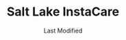 ---
layout: location-page
date: Last Modified
description: "Local COVID-19 testing is available at Salt Lake InstaCare in Salt Lake City, Utah, USA."
permalink: "locations/utah/salt-lake-city/salt-lake-instacare/"
tags:
  - locations
  - utah
title: Salt Lake InstaCare
state: Utah
stateAbbr: UT
hood: "Salt Lake City"
address: "389 S 900 E"
city: "Salt Lake City"
zip: "84102"
mapUrl: "http://maps.apple.com/?q=Salt+Lake+InstaCare&address=389+S+900+E,Salt+Lake+City,Utah,84102"
locationType: Drive-thru
phone: "385-282-2400"
website: "https://intermountainhealthcare.org/locations/salt-lake-clinic/"
onlineBooking: undefined
closed: undefined
closedUpdate: April 16th, 2020
notes: "Requires phone screen."
days: Everyday
hours: 9AM-5PM
ctaMessage: Learn more
ctaUrl: "https://intermountainhealthcare.org/locations/salt-lake-clinic/"
---